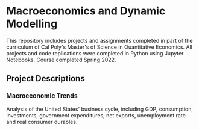 # Macroeconomics and Dynamic Modelling

This repository includes projects and assignments completed in part of the curriculum of Cal Poly's Master's of Science in Quantitative Economics. All projects and code replications were completed in Python using Jupyter Notebooks. Course completed Spring 2022.

## Project Descriptions

### Macroeconomic Trends
Analysis of the United States' business cycle, including GDP, consumption, investments, government expenditures, net exports, unemployment rate and real consumer durables.

